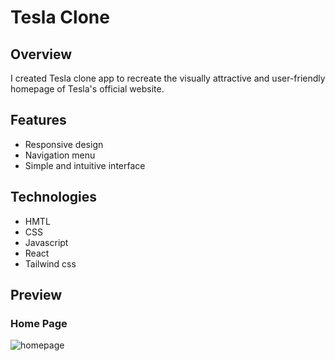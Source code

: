 <h1>
  Tesla Clone
</h1>

## Overview

I created Tesla clone app to recreate the visually attractive and user-friendly homepage of Tesla's official website.

## Features

<ul>
  <li>Responsive design</li>
  <li>Navigation menu</li>
  <li>Simple and intuitive interface</li>
</ul>

## Technologies

<ul>
  <li>HMTL</li>
  <li>CSS</li>
  <li>Javascript</li>
  <li>React</li>
  <li>Tailwind css</li>
</ul>

## Preview

<h3>Home Page</h3>
<img alt='homepage' src='https://github.com/shakir-xcode/tesla-clone/assets/125987776/b6cdaa3d-9079-4932-9367-944679aa096c' />

